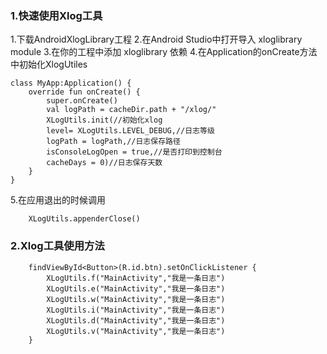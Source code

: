 ### 1.快速使用Xlog工具
1.下载AndroidXlogLibrary工程
2.在Android Studio中打开导入 xloglibrary module
3.在你的工程中添加 xloglibrary 依赖
4.在Application的onCreate方法中初始化XlogUtiles

    class MyApp:Application() {
        override fun onCreate() {
            super.onCreate()
            val logPath = cacheDir.path + "/xlog/"
            XLogUtils.init(//初始化xlog
            level= XLogUtils.LEVEL_DEBUG,//日志等级
            logPath = logPath,//日志保存路径
            isConsoleLogOpen = true,//是否打印到控制台
            cacheDays = 0)//日志保存天数
        }
    }

5.在应用退出的时候调用

        XLogUtils.appenderClose()


### 2.Xlog工具使用方法

        findViewById<Button>(R.id.btn).setOnClickListener {
            XLogUtils.f("MainActivity","我是一条日志")
            XLogUtils.e("MainActivity","我是一条日志")
            XLogUtils.w("MainActivity","我是一条日志")
            XLogUtils.i("MainActivity","我是一条日志")
            XLogUtils.d("MainActivity","我是一条日志")
            XLogUtils.v("MainActivity","我是一条日志")
        }

